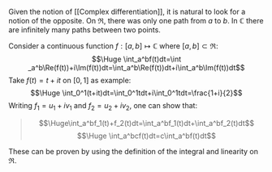 
Given the notion of [[Complex differentiation]], it is natural to look for a notion of the opposite. On $\Re$, there was only one path from $a$ to $b$. In $\mathbb{C}$ there are infinitely many paths between two points.

Consider a continuous function $f:[a,b]\mapsto\mathbb{C}$ where $[a,b]\subset\Re$:$$\Huge \int_a^bf(t)dt=\int _a^b\Re(f(t))+i\Im(f(t))dt=\int_a^b\Re(f(t))dt+i\int_a^b\Im(f(t))dt$$Take $f(t)=t+it$ on $[0,1]$ as example:$$\Huge \int_0^1(t+it)dt=\int_0^1tdt+i\int_0^1tdt=\frac{1+i}{2}$$Writing $f_1=u_1+iv_1$ and $f_2=u_2+iv_2$, one can show that:
>$$\Huge\int_a^bf_1(t)+f_2(t)dt=\int_a^bf_1(t)dt+\int_a^bf_2(t)dt$$
>$$\Huge \int_a^bcf(t)dt=c\int_a^bf(t)dt$$

These can be proven by using the definition of the integral and linearity on $\Re$. 